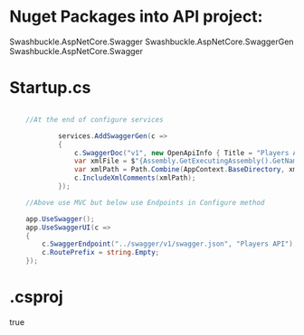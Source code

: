 # Nuget Packages into API project:
Swashbuckle.AspNetCore.Swagger
Swashbuckle.AspNetCore.SwaggerGen
Swashbuckle.AspNetCore.Swagger

# Startup.cs

```csharp

    //At the end of configure services

            services.AddSwaggerGen(c =>
            {
                c.SwaggerDoc("v1", new OpenApiInfo { Title = "Players API", Version = "v1" });
                var xmlFile = $"{Assembly.GetExecutingAssembly().GetName().Name}.xml";
                var xmlPath = Path.Combine(AppContext.BaseDirectory, xmlFile);
                c.IncludeXmlComments(xmlPath);
            });

    //Above use MVC but below use Endpoints in Configure method

    app.UseSwagger();
    app.UseSwaggerUI(c =>
    {
        c.SwaggerEndpoint("../swagger/v1/swagger.json", "Players API");
        c.RoutePrefix = string.Empty;
    });

```
# .csproj

<PropertyGroup>
    <GenerateDocumentationFile>true</GenerateDocumentationFile>
</PropertyGroup>
